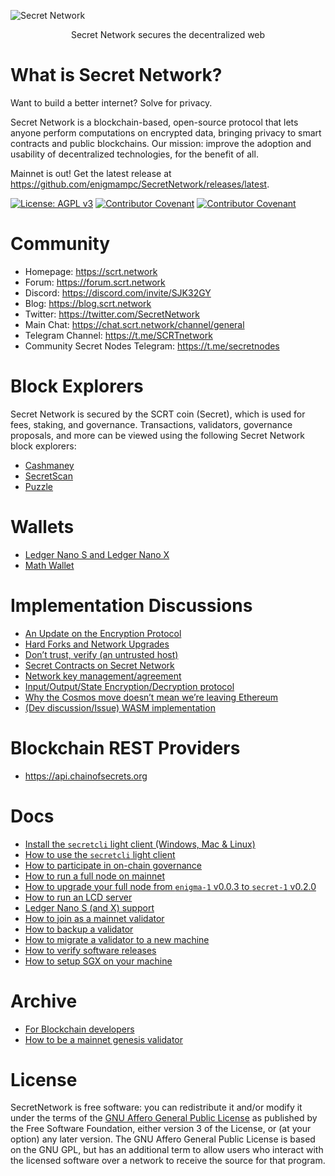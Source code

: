 ![Secret Network](/logo.png)

<p align="center">
Secret Network secures the decentralized web
</p>

# What is Secret Network?

Want to build a better internet? Solve for privacy.

Secret Network is a blockchain-based, open-source protocol that lets anyone perform computations on encrypted data, bringing privacy to smart contracts and public blockchains. Our mission: improve the adoption and usability of decentralized technologies, for the benefit of all.

Mainnet is out! Get the latest release at https://github.com/enigmampc/SecretNetwork/releases/latest.

[![License: AGPL v3](https://img.shields.io/badge/License-AGPL%20v3-blue.svg)](https://www.gnu.org/licenses/agpl-3.0) [![Contributor Covenant](https://img.shields.io/badge/Contributor%20Covenant-v2.0%20adopted-ff69b4.svg)](CODE_OF_CONDUCT.md) [![Contributor Covenant](https://chat.scrt.network/api/v1/shield.svg)](https://chat.scrt.network/home)

# Community

- Homepage: https://scrt.network
- Forum: https://forum.scrt.network
- Discord: https://discord.com/invite/SJK32GY
- Blog: https://blog.scrt.network
- Twitter: https://twitter.com/SecretNetwork
- Main Chat: https://chat.scrt.network/channel/general
- Telegram Channel: https://t.me/SCRTnetwork
- Community Secret Nodes Telegram: https://t.me/secretnodes

# Block Explorers

Secret Network is secured by the SCRT coin (Secret), which is used for fees, staking, and governance. Transactions, validators, governance proposals, and more can be viewed using the following Secret Network block explorers:

- [Cashmaney](https://explorer.cashmaney.com)
- [SecretScan](https://secretscan.io)
- [Puzzle](https://www.puzzle.report/secret/chains/secret-1)

# Wallets

- [Ledger Nano S and Ledger Nano X](/docs/ledger-nano-s.md)
- [Math Wallet](https://mathwallet.org/web/enigma)

# Implementation Discussions

- [An Update on the Encryption Protocol](https://forum.enigma.co/t/an-update-on-the-encryption-protocol/1641)
- [Hard Forks and Network Upgrades](https://forum.enigma.co/t/hard-forks-and-network-upgrades/1670)
- [Don’t trust, verify (an untrusted host)](https://forum.scrt.network/t/dont-trust-verify-an-untrusted-host/1669)
- [Secret Contracts on Secret Network](https://forum.enigma.co/t/secret-contracts-on-enigma-blockchain/1284)
- [Network key management/agreement](https://forum.enigma.co/t/network-key-management-agreement/1324)
- [Input/Output/State Encryption/Decryption protocol](https://forum.enigma.co/t/input-output-state-encryption-decryption-protocol/1325)
- [Why the Cosmos move doesn’t mean we’re leaving Ethereum](https://forum.enigma.co/t/why-the-cosmos-move-doesnt-mean-were-leaving-ethereum/1301)
- [(Dev discussion/Issue) WASM implementation](https://forum.enigma.co/t/dev-discussion-issue-wasm-implementation/1303)

# Blockchain REST Providers

- https://api.chainofsecrets.org

# Docs

- [Install the `secretcli` light client (Windows, Mac & Linux)](/docs/light-client-mainnet.md)
- [How to use the `secretcli` light client](/docs/secretcli.md)
- [How to participate in on-chain governance](docs/using-governance.md)
- [How to run a full node on mainnet](/docs/validators-and-full-nodes/run-full-node-mainnet.md)
- [How to upgrade your full node from `enigma-1` v0.0.3 to `secret-1` v0.2.0](https://github.com/chainofsecrets/TheRomulusUpgrade/blob/romulus-upgrade/docs/upgrades/romulus-upgrade-instructions.md#upgrade-procedure)
- [How to run an LCD server](/docs/lcd-server-example.service)
- [Ledger Nano S (and X) support](/docs/ledger-nano-s.md)
- [How to join as a mainnet validator](/docs/validators-and-full-nodes/join-validator-mainnet.md)
- [How to backup a validator](/docs/validators-and-full-nodes/backup-a-validator.md)
- [How to migrate a validator to a new machine](/docs/validators-and-full-nodes/migrate-a-validator.md)
- [How to verify software releases](/docs/verify-releases.md)
- [How to setup SGX on your machine](/docs/dev/setup-sgx.md)

# Archive

- [For Blockchain developers](/docs/dev/for-enigma-blockchain-devs.md)
- [How to be a mainnet genesis validator](/docs/genesis/genesis-validator-mainnet.md)

# License

SecretNetwork is free software: you can redistribute it and/or modify it under the terms of the [GNU Affero General Public License](LICENSE) as published by the Free Software Foundation, either version 3 of the License, or (at your option) any later version. The GNU Affero General Public License is based on the GNU GPL, but has an additional term to allow users who interact with the licensed software over a network to receive the source for that program.
